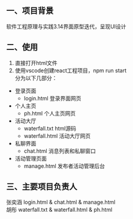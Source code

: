 ## 一、项目背景 <br />
软件工程原理与实践3.14界面原型迭代，呈现UI设计 <br />
## 二、使用<br />
1. 直接打开html文件<br />
2. 使用vscode创建react工程项目，npm run start<br />
分为以下几部分：<br />
* 登录页面
  - login.html 登录界面网页<br />
* 个人主页<br />
  - ph.html 个人主页网页<br />
* 活动大厅<br />
  - waterfall.txt html源码<br />
  - waterfall.html 活动大厅网页<br />
* 私聊界面<br/>
  - chat.html 消息列表和私聊窗口<br/>
* 活动管理页面<br/>
  - manage.html 发布者活动管理后台<br/>

## 三、主要项目负责人
张奕涵 login.html & chat.html & manage.html<br/>
胡彤 waterfall.txt & waterfall.html & ph.html

